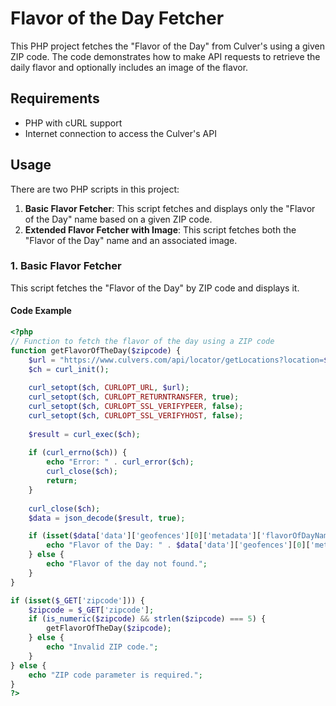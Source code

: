 # Flavor of the Day Fetcher

This PHP project fetches the "Flavor of the Day" from Culver's using a given ZIP code. The code demonstrates how to make API requests to retrieve the daily flavor and optionally includes an image of the flavor.

## Requirements

- PHP with cURL support
- Internet connection to access the Culver's API

## Usage

There are two PHP scripts in this project:

1. **Basic Flavor Fetcher**: This script fetches and displays only the "Flavor of the Day" name based on a given ZIP code.
2. **Extended Flavor Fetcher with Image**: This script fetches both the "Flavor of the Day" name and an associated image.

### 1. Basic Flavor Fetcher

This script fetches the "Flavor of the Day" by ZIP code and displays it.

#### Code Example

```php
<?php
// Function to fetch the flavor of the day using a ZIP code
function getFlavorOfTheDay($zipcode) {
    $url = "https://www.culvers.com/api/locator/getLocations?location=$zipcode&limit=1";
    $ch = curl_init();
    
    curl_setopt($ch, CURLOPT_URL, $url);
    curl_setopt($ch, CURLOPT_RETURNTRANSFER, true);
    curl_setopt($ch, CURLOPT_SSL_VERIFYPEER, false);
    curl_setopt($ch, CURLOPT_SSL_VERIFYHOST, false);
    
    $result = curl_exec($ch);
    
    if (curl_errno($ch)) {
        echo "Error: " . curl_error($ch);
        curl_close($ch);
        return;
    }
    
    curl_close($ch);
    $data = json_decode($result, true);

    if (isset($data['data']['geofences'][0]['metadata']['flavorOfDayName'])) {
        echo "Flavor of the Day: " . $data['data']['geofences'][0]['metadata']['flavorOfDayName'];
    } else {
        echo "Flavor of the day not found.";
    }
}

if (isset($_GET['zipcode'])) {
    $zipcode = $_GET['zipcode'];
    if (is_numeric($zipcode) && strlen($zipcode) === 5) {
        getFlavorOfTheDay($zipcode);
    } else {
        echo "Invalid ZIP code.";
    }
} else {
    echo "ZIP code parameter is required.";
}
?>
